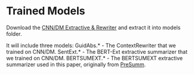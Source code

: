 # Trained Models

Download the [CNN/DM Extractive & Rewriter](https://drive.google.com/file/d/1xE56IheBEcLK9bY-XG6ka9iRyv5LLUNt/view) and extract it into models folder.

It will include three models:
    GuidAbs.*  - The ContextRewriter that we trained on CNN/DM.
    SentExt.*  - The BERT-Ext extractive summarizer that we trained on CNN/DM.
    BERTSUMEXT.* - The BERTSUMEXT extractive summarizer used in this paper, originally from [PreSumm](https://github.com/nlpyang/PreSumm).